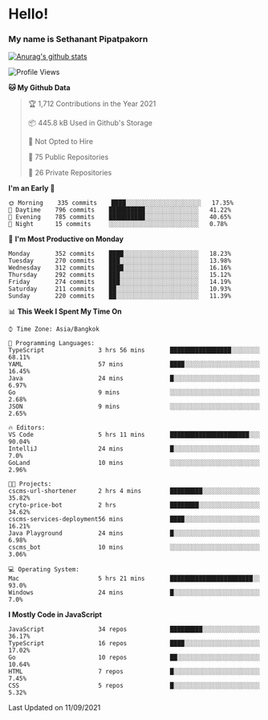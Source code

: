 # Hello!
### My name is Sethanant Pipatpakorn

[![Anurag's github stats](https://github-readme-stats.vercel.app/api?username=thetkpark&count_private=true&show_icons=true&theme=tokyonight)](https://github.com/anuraghazra/github-readme-stats)

<!--START_SECTION:waka-->
![Profile Views](http://img.shields.io/badge/Profile%20Views-3-blue)

**🐱 My Github Data** 

> 🏆 1,712 Contributions in the Year 2021
 > 
> 📦 445.8 kB Used in Github's Storage 
 > 
> 🚫 Not Opted to Hire
 > 
> 📜 75 Public Repositories 
 > 
> 🔑 26 Private Repositories  
 > 
**I'm an Early 🐤** 

```text
🌞 Morning    335 commits    ████░░░░░░░░░░░░░░░░░░░░░   17.35% 
🌆 Daytime    796 commits    ██████████░░░░░░░░░░░░░░░   41.22% 
🌃 Evening    785 commits    ██████████░░░░░░░░░░░░░░░   40.65% 
🌙 Night      15 commits     ░░░░░░░░░░░░░░░░░░░░░░░░░   0.78%

```
📅 **I'm Most Productive on Monday** 

```text
Monday       352 commits    ████░░░░░░░░░░░░░░░░░░░░░   18.23% 
Tuesday      270 commits    ███░░░░░░░░░░░░░░░░░░░░░░   13.98% 
Wednesday    312 commits    ████░░░░░░░░░░░░░░░░░░░░░   16.16% 
Thursday     292 commits    ███░░░░░░░░░░░░░░░░░░░░░░   15.12% 
Friday       274 commits    ███░░░░░░░░░░░░░░░░░░░░░░   14.19% 
Saturday     211 commits    ██░░░░░░░░░░░░░░░░░░░░░░░   10.93% 
Sunday       220 commits    ██░░░░░░░░░░░░░░░░░░░░░░░   11.39%

```


📊 **This Week I Spent My Time On** 

```text
⌚︎ Time Zone: Asia/Bangkok

💬 Programming Languages: 
TypeScript               3 hrs 56 mins       █████████████████░░░░░░░░   68.11% 
YAML                     57 mins             ████░░░░░░░░░░░░░░░░░░░░░   16.45% 
Java                     24 mins             █░░░░░░░░░░░░░░░░░░░░░░░░   6.97% 
Go                       9 mins              ░░░░░░░░░░░░░░░░░░░░░░░░░   2.68% 
JSON                     9 mins              ░░░░░░░░░░░░░░░░░░░░░░░░░   2.65%

🔥 Editors: 
VS Code                  5 hrs 11 mins       ██████████████████████░░░   90.04% 
IntelliJ                 24 mins             █░░░░░░░░░░░░░░░░░░░░░░░░   7.0% 
GoLand                   10 mins             ░░░░░░░░░░░░░░░░░░░░░░░░░   2.96%

🐱‍💻 Projects: 
cscms-url-shortener      2 hrs 4 mins        █████████░░░░░░░░░░░░░░░░   35.82% 
cryto-price-bot          2 hrs               ████████░░░░░░░░░░░░░░░░░   34.62% 
cscms-services-deployment56 mins             ████░░░░░░░░░░░░░░░░░░░░░   16.21% 
Java Playground          24 mins             █░░░░░░░░░░░░░░░░░░░░░░░░   6.98% 
cscms_bot                10 mins             ░░░░░░░░░░░░░░░░░░░░░░░░░   3.06%

💻 Operating System: 
Mac                      5 hrs 21 mins       ███████████████████████░░   93.0% 
Windows                  24 mins             █░░░░░░░░░░░░░░░░░░░░░░░░   7.0%

```

**I Mostly Code in JavaScript** 

```text
JavaScript               34 repos            █████████░░░░░░░░░░░░░░░░   36.17% 
TypeScript               16 repos            ████░░░░░░░░░░░░░░░░░░░░░   17.02% 
Go                       10 repos            ██░░░░░░░░░░░░░░░░░░░░░░░   10.64% 
HTML                     7 repos             █░░░░░░░░░░░░░░░░░░░░░░░░   7.45% 
CSS                      5 repos             █░░░░░░░░░░░░░░░░░░░░░░░░   5.32%

```



 Last Updated on 11/09/2021
<!--END_SECTION:waka-->
